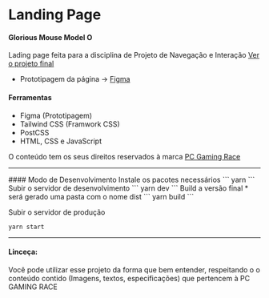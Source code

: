 # Landing Page

#### Glorious Mouse Model O

Lading page feita para a disciplina de Projeto de Navegação e Interação
[Ver o projeto final](https://glorious-mouse.vercel.app/)

- Prototipagem da página → [Figma](https://www.figma.com/file/XPMnn4rYbALAWikw3wRZXQ/Untitled?node-id=0%3A1)

#### Ferramentas

- Figma (Prototipagem)
- Tailwind CSS (Framwork CSS)
- PostCSS
- HTML, CSS e JavaScript

O conteúdo tem os seus direitos reservados à marca [PC Gaming Race](https://www.pcgamingrace.com/)

<hr>
#### Modo de Desenvolvimento
Instale os pacotes necessários
```
yarn 
```
Subir o servidor de desenvolvimento
```
yarn dev
```
Build a versão final
* será gerado uma pasta com o nome dist 
```
yarn build
```

Subir o servidor de produção

```
yarn start
```

<hr>

#### Linceça:
Você pode utilizar esse projeto da forma que bem entender, respeitando o o conteúdo contido (Imagens, textos, especificações) que pertencem à PC GAMING RACE
